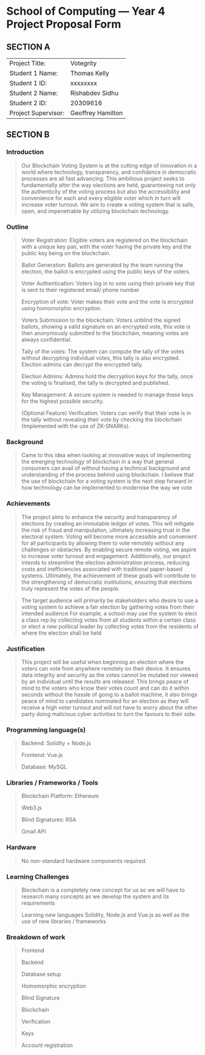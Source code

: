 # School of Computing &mdash; Year 4 Project Proposal Form

## SECTION A

|                     |                   |
| ------------------- | ----------------- |
| Project Title:      | Votegrity         |
| Student 1 Name:     | Thomas Kelly      |
| Student 1 ID:       | xxxxxxxx          |
| Student 2 Name:     | Rishabdev Sidhu   |
| Student 2 ID:       | 20309616          |
| Project Supervisor: | Geoffrey Hamilton |

## SECTION B

### Introduction

> Our Blockchain Voting System is at the cutting edge of innovation in a world where technology, transparency, and confidence in democratic processes are all fast advancing.
> This ambitious project seeks to fundamentally alter the way elections are held, guaranteeing not only the authenticity of the voting process but also the accessibility and convenience for each and every eligible voter which in turn will increase voter turnout.
> We aim to create a voting system that is safe, open, and impenetrable by utilizing blockchain technology.

### Outline

> Voter Registration: Eligible voters are registered on the blockchain with a unique key pair, with the voter having the private key and the public key being on the blockchain.
>
> Ballot Generation: Ballots are generated by the team running the election, the ballot is encrypted using the public keys of the voters.
>
> Voter Authentication: Voters log in to vote using their private key that is sent to their registered email/ phone number
>
> Encryption of vote: Voter makes their vote and the vote is encrypted using homomorphic encryption.
>
> Voters Submission to the blockchain: Voters unblind the signed ballots, showing a valid signature on an encrypted vote, this vote is then anonymously submitted to the blockchain, meaning votes are always confidential.
>
> Tally of the votes: The system can compute the tally of the votes without decrypting individual votes, this tally is also encrypted. Election admins can decrypt the encrypted tally.
>
> Election Admins: Admins hold the decryption keys for the tally, once the voting is finalised, the tally is decrypted and published.
>
> Key Management: A secure system is needed to manage these keys for the highest possible security.
>
> (Optional Feature) Verification: Voters can verify that their vote is in the tally without revealing their vote by checking the blockchain (Implemented with the use of ZK-SNARKs).

### Background

> Came to this idea when looking at innovative ways of implementing the emerging technology of blockchain in a way that general consumers can avail of without having a technical background and understanding of the process behind using blockchain.
> I believe that the use of blockchain for a voting system is the next step forward in how technology can be implemented to modernise the way we vote

### Achievements

> The project aims to enhance the security and transparency of elections by creating an immutable ledger of votes.
> This will mitigate the risk of fraud and manipulation, ultimately increasing trust in the electoral system.
> Voting will become more accessible and convenient for all participants by allowing them to vote remotely without any challenges or obstacles.
> By enabling secure remote voting, we aspire to increase voter turnout and engagement.
> Additionally, our project intends to streamline the election administration process, reducing costs and inefficiencies associated with traditional paper-based systems.
> Ultimately, the achievement of these goals will contribute to the strengthening of democratic institutions, ensuring that elections truly represent the votes of the people.

> The target audience will primarily be stakeholders who desire to use a voting system to achieve a fair election by gathering votes from their intended audience
> For example, a school may use the system to elect a class rep by collecting votes from all students within a certain class or elect a new political leader by collecting votes from the residents of where the election shall be held

### Justification

> This project will be useful when beginning an election where the voters can vote from anywhere remotely on their device.
> It ensures data integrity and security as the votes cannot be mutated nor viewed by an individual until the results are released.
> This brings peace of mind to the voters who know their votes count and can do it within seconds without the hassle of going to a ballot machine, it also brings peace of mind to candidates nominated for an election as they will receive a high voter turnout and will not have to worry about the other party doing malicious cyber activities to turn the favours to their side.

### Programming language(s)

> Backend: Solidity + Node.js
>
> Frontend: Vue.js
>
> Database: MySQL

### Libraries / Frameworks / Tools

> Blockchain Platform: Ethereum
>
> Web3.js
>
> Blind Signatures: RSA
>
> Gmail API

### Hardware

> No non-standard hardware components required.

### Learning Challenges

> Blockchain is a completely new concept for us so we will have to research many concepts as we develop the system and its requirements
>
> Learning new languages Solidity, Node.js and Vue.js as well as the use of new libraries / frameworks

### Breakdown of work

> Frontend
>
> Backend
>
> Database setup
>
> Homomorphic encryption
>
> Blind Signature
>
> Blockchain
>
> Verification
>
> Keys
>
> Account registration
